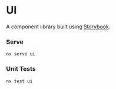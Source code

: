 # UI

A component library built using [Storybook](https://storybook.js.org/).

### Serve

```
nx serve ui
```

### Unit Tests

```
nx test ui
```
